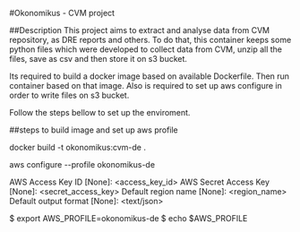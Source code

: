 #Okonomikus - CVM project

##Description
This project aims to extract and analyse data from CVM repository, as DRE reports and others.
To do that, this container keeps some python files which were developed to collect data from CVM, unzip all the files, save as csv and then store it on s3 bucket.

Its required to build a docker image based on available Dockerfile. Then run container based on that image. Also is required to set up aws configure in order to write files on s3 bucket.

Follow the steps bellow to set up the enviroment.

##steps to build image and set up aws profile
<!-- build docker image -->
docker build -t okonomikus:cvm-de .

<!-- setting up aws profile -->
aws configure --profile okonomikus-de

AWS Access Key ID [None]:       <access_key_id>
AWS Secret Access Key [None]:   <secret_access_key>
Default region name [None]:     <region_name>
Default output format [None]:   <text/json>

<!-- Storing aws profile -->
$ export AWS_PROFILE=okonomikus-de
$ echo $AWS_PROFILE



